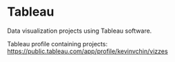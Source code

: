 # Tableau
Data visualization projects using Tableau software.

Tableau profile containing projects:  
https://public.tableau.com/app/profile/kevinvchin/vizzes
